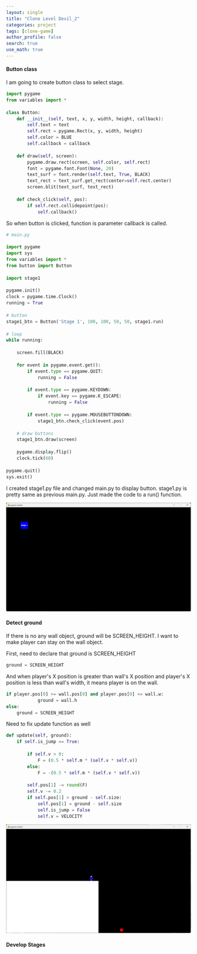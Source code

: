 ```yaml
---
layout: single
title: "Clone Level Devil_2"
categories: project
tags: [clone-game]
author_profile: false
search: true
use_math: true
---
```


#### Button class
I am going to create button class to select stage.

```python 
import pygame
from variables import *

class Button:
    def __init__(self, text, x, y, width, height, callback):
        self.text = text
        self.rect = pygame.Rect(x, y, width, height)
        self.color = BLUE  
        self.callback = callback

    def draw(self, screen):
        pygame.draw.rect(screen, self.color, self.rect)
        font = pygame.font.Font(None, 20)
        text_surf = font.render(self.text, True, BLACK) 
        text_rect = text_surf.get_rect(center=self.rect.center)
        screen.blit(text_surf, text_rect)

    def check_click(self, pos):
        if self.rect.collidepoint(pos):
            self.callback()
```
So when button is clicked, function is parameter callback is called.

```python 
# main.py

import pygame
import sys
from variables import *
from button import Button

import stage1

pygame.init()
clock = pygame.time.Clock()
running = True

# button
stage1_btn = Button('Stage 1', 100, 100, 50, 50, stage1.run)

# loop
while running:
    
    screen.fill(BLACK)

    for event in pygame.event.get():
        if event.type == pygame.QUIT:
            running = False

        if event.type == pygame.KEYDOWN:
            if event.key == pygame.K_ESCAPE:
                running = False

        if event.type == pygame.MOUSEBUTTONDOWN:
            stage1_btn.check_click(event.pos)   

    # draw buttons
    stage1_btn.draw(screen)

    pygame.display.flip()
    clock.tick(60) 

pygame.quit()
sys.exit()

```
I created stage1.py file and changed main.py to display button. stage1.py is pretty same as previous main.py. Just made the code to a run() function.


![des1](/assets/images/2024-06-01-levelDevilClone2/des1.png)

#### Detect ground
If there is no any wall object, ground will be SCREEN_HEIGHT. I want to make player can stay on the wall object.

First, need to declare that ground is SCREEN_HEIGHT

```python
ground = SCREEN_HEIGHT
```

And when player's X position is greater than wall's X position and player's X position is less than wall's width, it means player is on the wall.

```python
if player.pos[0] >= wall.pos[0] and player.pos[0] <= wall.w:
            ground = wall.h
else:
    ground = SCREEN_HEIGHT
```

Need to fix update function as well

```python
def update(self, ground):
    if self.is_jump == True:

        if self.v > 0:
            F = (0.5 * self.m * (self.v * self.v))
        else:
            F = -(0.5 * self.m * (self.v * self.v))

        self.pos[1] -= round(F)
        self.v -= 0.2
        if self.pos[1] > ground - self.size:
            self.pos[1] = ground - self.size
            self.is_jump = False
            self.v = VELOCITY
```

![des2](/assets/images/2024-06-01-levelDevilClone2/des2.png)

#### Develop Stages

